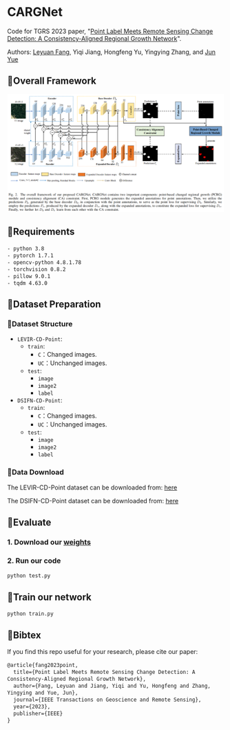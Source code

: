 # CARGNet
Code for TGRS 2023 paper, "[Point Label Meets Remote Sensing Change Detection: A Consistency-Aligned Regional Growth Network](https://ieeexplore.ieee.org/document/10376189)".

Authors: [Leyuan Fang](https://scholar.google.com/citations?hl=en&user=Gfa4nasAAAAJ), Yiqi Jiang, Hongfeng Yu, Yingying Zhang, and [Jun Yue](https://scholar.google.com.hk/citations?hl=zh-CN&user=epXQ1RwAAAAJ)
## 📖Overall Framework
![markdown](./images/framework.jpg)
## 📖Requirements
```
- python 3.8
- pytorch 1.7.1
- opencv-python 4.8.1.78
- torchvision 0.8.2
- pillow 9.0.1
- tqdm 4.63.0
```
## 📖Dataset Preparation
### 📔Dataset Structure
* `LEVIR-CD-Point`:
    * `train`:
      * `C`：Changed images.
      * `UC`：Unchanged images.
    * `test`:
      * `image`
      * `image2`
      * `label`
* `DSIFN-CD-Point`:
    * `train`:
      * `C`：Changed images.
      * `UC`：Unchanged images.
    * `test`:
      * `image`
      * `image2`
      * `label`
### 📔Data Download
The LEVIR-CD-Point dataset can be downloaded from: [here](https://pan.baidu.com/s/1bV1TCNxbloJveqh1eG3a7w?pwd=dskl) 

The DSIFN-CD-Point dataset can be downloaded from: [here](https://pan.baidu.com/s/12wkHXxStmlrgcNk3yMdqyA?pwd=dlst) 
## 📖Evaluate
### 1. Download our [weights](https://pan.baidu.com/s/1RkEPaV-hGVjVn0eSQ3Dbqw?pwd=xthc)
### 2. Run our code
```
python test.py
```
## 📖Train our network 
```
python train.py
```
## 💬Bibtex
If you find this repo useful for your research, please cite our paper:
```
@article{fang2023point,
  title={Point Label Meets Remote Sensing Change Detection: A Consistency-Aligned Regional Growth Network},
  author={Fang, Leyuan and Jiang, Yiqi and Yu, Hongfeng and Zhang, Yingying and Yue, Jun},
  journal={IEEE Transactions on Geoscience and Remote Sensing},
  year={2023},
  publisher={IEEE}
}
```
